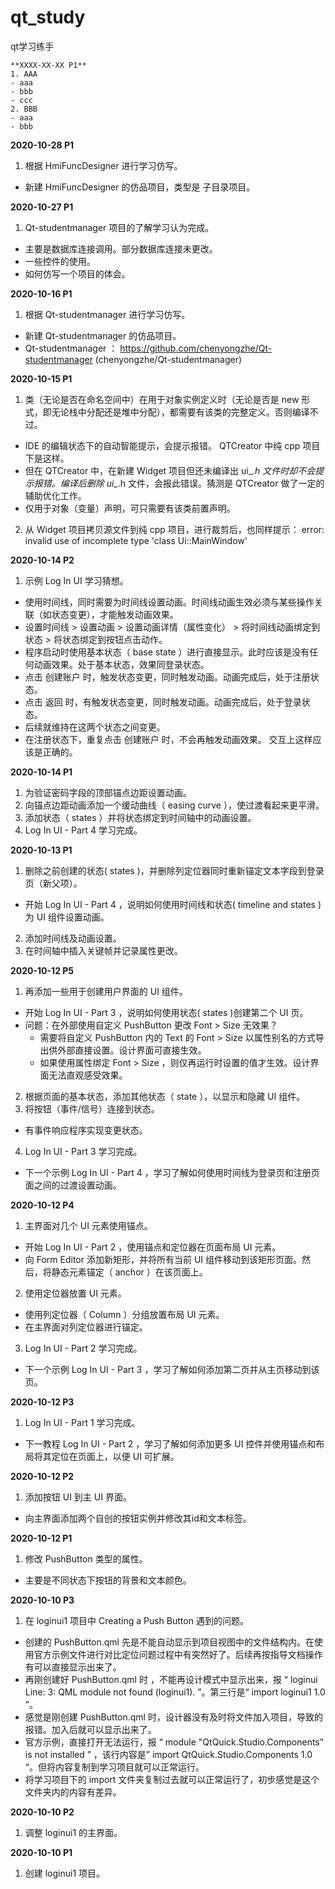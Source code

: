 # qt_study
qt学习练手


```
**XXXX-XX-XX P1**
1. AAA
- aaa
- bbb
- ccc
2. BBB
- aaa
- bbb
```

**2020-10-28 P1**
1. 根据 HmiFuncDesigner 进行学习仿写。
- 新建 HmiFuncDesigner 的仿品项目，类型是 子目录项目。

**2020-10-27 P1**
1. Qt-studentmanager 项目的了解学习认为完成。
- 主要是数据库连接调用。部分数据库连接未更改。
- 一些控件的使用。
- 如何仿写一个项目的体会。

**2020-10-16 P1**
1. 根据 Qt-studentmanager 进行学习仿写。
- 新建 Qt-studentmanager 的仿品项目。
- Qt-studentmanager ： https://github.com/chenyongzhe/Qt-studentmanager (chenyongzhe/Qt-studentmanager)

**2020-10-15 P1**
1. 类（无论是否在命名空间中）在用于对象实例定义时（无论是否是 new 形式，即无论栈中分配还是堆中分配），都需要有该类的完整定义。否则编译不过。
- IDE 的编辑状态下的自动智能提示，会提示报错。 QTCreator 中纯 cpp 项目下是这样。
- 但在 QTCreator 中，在新建 Widget 项目但还未编译出 ui_*.h 文件时却不会提示报错。编译后删除  ui_*.h 文件，会报此错误。猜测是 QTCreator 做了一定的辅助优化工作。
- 仅用于对象（变量）声明，可只需要有该类前置声明。
2. 从 Widget 项目拷贝源文件到纯 cpp 项目，进行裁剪后，也同样提示： error: invalid use of incomplete type 'class Ui::MainWindow'

**2020-10-14 P2**
1. 示例 Log In UI 学习猜想。
- 使用时间线，同时需要为时间线设置动画。时间线动画生效必须与某些操作关联（如状态变更），才能触发动画效果。
- 设置时间线 > 设置动画 > 设置动画详情（属性变化） > 将时间线动画绑定到状态 > 将状态绑定到按钮点击动作。
- 程序启动时使用基本状态（ base state ）进行直接显示。此时应该是没有任何动画效果。处于基本状态，效果同登录状态。
- 点击 创建账户 时，触发状态变更，同时触发动画。动画完成后，处于注册状态。
- 点击 返回 时，有触发状态变更，同时触发动画。动画完成后，处于登录状态。
- 后续就维持在这两个状态之间变更。
- 在注册状态下，重复点击 创建账户 时，不会再触发动画效果。 交互上这样应该是正确的。

**2020-10-14 P1**
1. 为验证密码字段的顶部锚点边距设置动画。
2. 向锚点边距动画添加一个缓动曲线（ easing curve ），使过渡看起来更平滑。
3. 添加状态（ states ）并将状态绑定到时间轴中的动画设置。
4. Log In UI - Part 4 学习完成。

**2020-10-13 P1**
1. 删除之前创建的状态( states )，并删除列定位器同时重新锚定文本字段到登录页（新父项）。
- 开始 Log In UI - Part 4 ，说明如何使用时间线和状态( timeline and states )为 UI 组件设置动画。
2. 添加时间线及动画设置。
3. 在时间轴中插入关键帧并记录属性更改。

**2020-10-12 P5**
1. 再添加一些用于创建用户界面的 UI 组件。
- 开始 Log In UI - Part 3 ，说明如何使用状态( states )创建第二个 UI 页。
- 问题：在外部使用自定义 PushButton 更改 Font > Size 无效果？
  - 需要将自定义 PushButton 内的 Text 的 Font > Size 以属性别名的方式导出供外部直接设置。设计界面可直接生效。
  - 如果使用属性绑定  Font > Size ，则仅再运行时设置的值才生效。设计界面无法直观感受效果。
2. 根据页面的基本状态，添加其他状态（ state ），以显示和隐藏 UI 组件。
3. 将按钮（事件/信号）连接到状态。
- 有事件响应程序实现变更状态。
4. Log In UI - Part 3 学习完成。
- 下一个示例 Log In UI - Part 4 ，学习了解如何使用时间线为登录页和注册页面之间的过渡设置动画。

**2020-10-12 P4**
1. 主界面对几个 UI 元素使用锚点。
- 开始 Log In UI - Part 2 ，使用锚点和定位器在页面布局 UI 元素。
- 向 Form Editor 添加新矩形，并将所有当前 UI 组件移动到该矩形页面。然后，将静态元素锚定（ anchor ）在该页面上。
2. 使用定位器放置 UI 元素。
- 使用列定位器（ Column ）分组放置布局 UI 元素。
- 在主界面对列定位器进行锚定。
3. Log In UI - Part 2 学习完成。
- 下一个示例 Log In UI - Part 3 ，学习了解如何添加第二页并从主页移动到该页。

**2020-10-12 P3**
1. Log In UI - Part 1 学习完成。
- 下一教程 Log In UI - Part 2 ，学习了解如何添加更多 UI 控件并使用锚点和布局将其定位在页面上，以便 UI 可扩展。

**2020-10-12 P2**
1. 添加按钮 UI 到主 UI 界面。
- 向主界面添加两个自创的按钮实例并修改其id和文本标签。

**2020-10-12 P1**
1. 修改 PushButton 类型的属性。
- 主要是不同状态下按钮的背景和文本颜色。

**2020-10-10 P3**
1. 在 loginui1 项目中 Creating a Push Button 遇到的问题。
- 创建的 PushButton.qml 先是不能自动显示到项目视图中的文件结构内。在使用官方示例文件进行对比定位问题过程中有突然好了。后续再按指导文档操作有可以直接显示出来了。
- 再刚创建好  PushButton.qml 时 ，不能再设计模式中显示出来，报 “ loginui Line: 3: QML module not found (loginui1). ”。第三行是“ import loginui1 1.0 ”。
- 感觉是刚创建 PushButton.qml 时，设计器没有及时将文件加入项目，导致的报错。加入后就可以显示出来了。
- 官方示例，直接打开无法运行，报 “ module "QtQuick.Studio.Components" is not installed ” ，该行内容是” import QtQuick.Studio.Components 1.0 “。但将内容复制到学习项目就可以正常运行。
- 将学习项目下的 import 文件夹复制过去就可以正常运行了，初步感觉是这个文件夹内的内容有差异。

**2020-10-10 P2**
1. 调整 loginui1 的主界面。

**2020-10-10 P1**
1. 创建 loginui1 项目。
